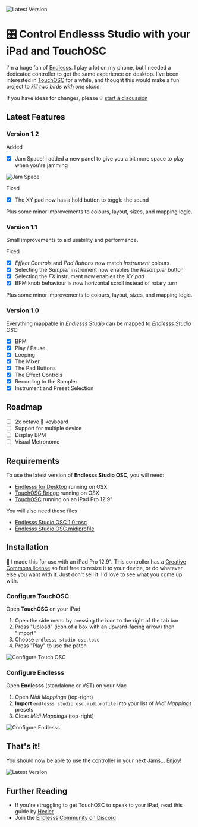 ![Latest Version](https://github.com/renderghost/endlesss-studio-osc/blob/main/thumb-latest-version.jpg)

# :control_knobs: Control **Endlesss Studio** with your iPad and TouchOSC

I'm a huge fan of [Endlesss](https://endlesss.fm). I play a lot on my phone, but I needed a dedicated controller to get the same experience on desktop. I've been interested in [TouchOSC](https://hexler.net/touchosc) for a while, and thought this would make a fun project to *kill two birds with one stone*.

If you have ideas for changes, please :bulb: [start a discussion](https://github.com/renderghost/endlesss-studio-osc/discussions)

## Latest Features

### Version 1.2

Added

- [x] Jam Space! I added a new panel to give you a bit more space to play when you're jamming

![Jam Space](https://github.com/renderghost/endlesss-studio-osc/blob/main/jam-space.jpg)

Fixed

- [x] The XY pad now has a hold button to toggle the sound

Plus some minor improvements to colours, layout, sizes, and mapping logic.

### Version 1.1
Small improvements to aid usability and performance.

Fixed

- [x] *Effect Controls* and *Pad Buttons* now match *Instrument* colours
- [x] Selecting the *Sampler* instrument now enables the *Resampler* button
- [x] Selecting the *FX* instrument now enables the *XY pad*
- [x] BPM knob behaviour is now horizontal scroll instead of rotary turn

Plus some minor improvements to colours, layout, sizes, and mapping logic.

### Version 1.0
Everything mappable in *Endlesss Studio* can be mapped to *Endlesss Studio OSC*

- [x] BPM
- [x] Play / Pause
- [x] Looping
- [x] The Mixer
- [x] The Pad Buttons
- [x] The Effect Controls
- [x] Recording to the Sampler
- [x] Instrument and Preset Selection

## Roadmap
- [ ] 2x octave 🎹 keyboard
- [ ] Support for multiple device
- [ ] Display BPM
- [ ] Visual Metronome

## Requirements

To use the latest version of **Endlesss Studio OSC**, you will need:

- [Endlesss for Desktop](https://endlesss.fm/) running on OSX
- [TouchOSC Bridge](https://apps.apple.com/app/touchosc/id1569996730) running on OSX
- [TouchOSC](https://apps.apple.com/app/touchosc/id1569996730) running on an iPad Pro 12.9"

You will also need these files

- [Endlesss Studio OSC 1.0.tosc](https://github.com/renderghost/endlesss-studio-osc/blob/5e581fa39b33752ff01420b8beb9bf039809ad2d/endlesss%20studio%20osc.tosc)
- [Endlesss Studio OSC.midiprofile](https://github.com/renderghost/endlesss-studio-osc/blob/5e581fa39b33752ff01420b8beb9bf039809ad2d/endlesss%20studio%20osc.midiprofile)

## Installation

:no_mobile_phones: I made this for use with an iPad Pro 12.9". This controller has a [Creative Commons license](https://github.com/renderghost/endlesss-studio-osc/blob/main/LICENSE) so feel free to resize it to your device, or do whatever else you want with it. Just don't sell it. I'd love to see what you come up with.

### Configure TouchOSC

Open **TouchOSC** on your iPad

1. Open the side menu by pressing the icon to the right of the tab bar
2. Press "Upload" (icon of a box with an upward-facing arrow) then "Import"
3. Choose `endlesss studio osc.tosc`
4. Press "Play" to use the patch

![Configure Touch OSC](https://github.com/renderghost/endlesss-studio-osc/blob/main/config-touchosc.jpeg)

### Configure Endlesss

Open **Endlesss** (standalone or VST) on your Mac

1. Open *Midi Mappings* (top-right)
2. **Import** `endlesss studio osc.midiprofile` into your list of *Midi Mappings* presets
3. Close *Midi Mappings* (top-right)

![Configure Endlesss](https://github.com/renderghost/endlesss-studio-osc/blob/main/config-endlesss.jpeg)

## That's it!

You should now be able to use the controller in your next Jams... Enjoy!

![Latest Version](https://github.com/renderghost/endlesss-studio-osc/blob/main/latest-version.jpeg)

## Further Reading

- If you're struggling to get TouchOSC to speak to your iPad, read this guide by [Hexler](https://hexler.net/touchosc/manual/getting-started)
- Join the [Endlesss Community on Discord](https://discord.com/invite/hytvqRm)
